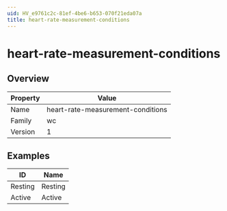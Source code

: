 ```yaml
---
uid: HV_e9761c2c-81ef-4be6-b653-070f21eda07a
title: heart-rate-measurement-conditions
---
```


# heart-rate-measurement-conditions

## Overview

Property|Value
---|--- 
Name|heart-rate-measurement-conditions 
Family|wc 
Version|1

## Examples

ID|Name
---|--- 
Resting|Resting 
Active|Active